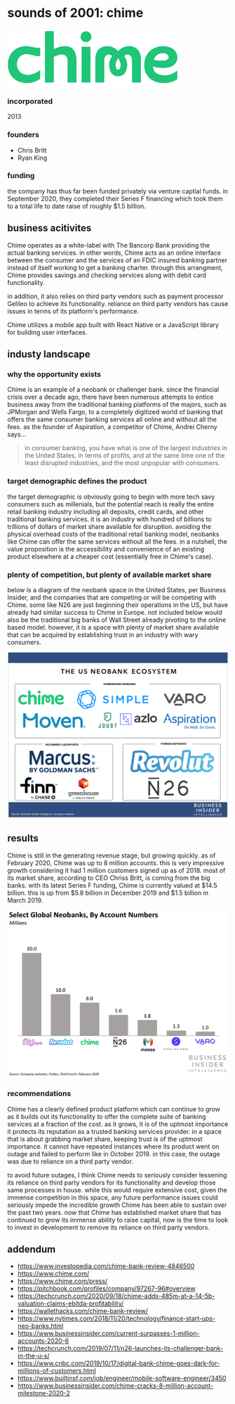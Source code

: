 # sounds of 2001: chime

![chime logo](./images/chime_image.png)

### incorporated
2013

### founders
- Chris Britt
- Ryan King

### funding
the company has thus far been funded privately via venture captial funds.  in September 2020, they completed their Series F financing which took them to a total life to date raise of roughly $1.5 billion.

## business acitivites
Chime operates as a white-label with The Bancorp Bank providing the actual banking services.  in other words, Chime acts as an online interface between the consumer and the services of an FDIC insured banking partner instead of itself working to get a banking charter.  through this arrangment, Chime provides savings and checking services along with debit card functionality.

in addition, it also relies on third party vendors such as payment processor Gelileo to achieve its functionality.  reliance on third party vendors has cause issues in terms of its platform's performance.

Chime utilizes a mobile app built with React Native or a JavaScript library for building user interfaces.

## industy landscape

### why the opportunity exists
Chime is an example of a neobank or challenger bank.  since the financial crisis over a decade ago, there have been numerous attempts to entice business away from the traditional banking platforms of the majors, such as JPMorgan and Wells Fargo, to a completely digitized world of banking that offers the same consumer banking services all online and without all the fees.  as the founder of Aspiration, a competitor of Chime, Andrei Cherny says...

>in consumer banking, you have what is one of the largest industries in the United States, in terms of profits, and at the same time one of the least disrupted industries, and the most unpopular with consumers.

### target demographic defines the product
the target demographic is obviously going to begin with more tech savy consumers such as millenials, but the potential reach is really the entire retail banking industry including all deposits, credit cards, and other traditional banking services.  it is an industry with hundred of billions to trillions of dollars of market share available for disruption.  avoiding the physical overhead costs of the traditional retail banking model, neobanks like Chime can offer the same services without all the fees.  in a nutshell, the value proposition is the accessibility and convenience of an existing product elsewhere at a cheaper cost (essentially free in Chime's case).

### plenty of competition, but plenty of available market share
below is a diagram of the neobank space in the United States, per Business Insider, and the companies that are competing or will be competing with Chime.  some like N26 are just beginning their operations in the US, but have already had similar success to Chime in Europe.  not included below would also be the traditional big banks of Wall Street already pivoting to the online based model.  however, it is a space with plenty of market share available that can be acquired by establishing trust in an industry with wary consumers.

![neobank landscape](./images/neobank_landscape.png)

## results
Chime is still in the generating revenue stage, but growing quickly.  as of February 2020, Chime was up to 8 million accounts.  this is very impressive growth considering it had 1 million customers signed up as of 2018.  most of its market share, according to CEO Chriss Britt, is coming from the big banks.  with its latest Series F funding, Chime is currently valued at $14.5 billion.  this is up from $5.8 billion in December 2019 and $1.5 billion in March 2019.

![neobank landscape](./images/neobank_users.png)

### recommendations
Chime has a clearly defined product platform which can continue to grow as it builds out its functionality to offer the complete suite of banking services at a fraction of the cost.  as it grows, it is of the uptmost importance it protects its reputation as a trusted banking services provider.  in a space that is about grabbing market share, keeping trust is of the uptmost importance.  it cannot have repeated instances where its product went on outage and failed to perform like in October 2019.  in this case, the outage was due to reliance on a third party vendor.

to avoid future outages, I think Chime needs to seriously consider lessening its reliance on third party vendors for its functionality and develop those same processes in house.  while this would require extensive cost, given the immense competition in this space, any future performance issues could seriously impede the incredible growth Chime has been able to sustain over the past two years.  now that Chime has established market share that has continued to grow its immense ability to raise capital, now is the time to look to invest in development to remove its reliance on third party vendors.


## addendum
- https://www.investopedia.com/chime-bank-review-4846500
- https://www.chime.com/
- https://www.chime.com/press/
- https://pitchbook.com/profiles/company/97267-96#overview
- https://techcrunch.com/2020/09/18/chime-adds-485m-at-a-14-5b-valuation-claims-ebitda-profitability/
- https://wallethacks.com/chime-bank-review/
- https://www.nytimes.com/2018/11/20/technology/finance-start-ups-neo-banks.html
- https://www.businessinsider.com/current-surpasses-1-million-accounts-2020-6
- https://techcrunch.com/2019/07/11/n26-launches-its-challenger-bank-in-the-u-s/
- https://www.cnbc.com/2019/10/17/digital-bank-chime-goes-dark-for-millions-of-customers.html
- https://www.builtinsf.com/job/engineer/mobile-software-engineer/3450
- https://www.businessinsider.com/chime-cracks-8-million-account-milestone-2020-2

